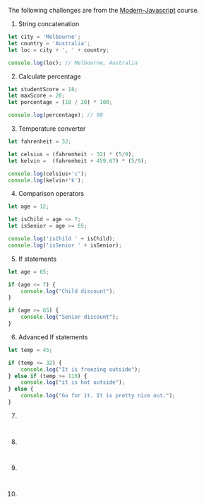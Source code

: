 The following challenges are from the [Modern-Javascript](https://www.udemy.com/course/modern-javascript/) course.

1. String concatenation

```js
let city = 'Melbourne';
let country = 'Australia';
let loc = city + ', ' + country;

console.log(loc); // Melbourne, Australia
```

2. Calculate percentage

```js
let studentScore = 18;
let maxScore = 20;
let percentage = (18 / 20) * 100;

console.log(percentage); // 90
```

3. Temperature converter

```js
let fahrenheit = 32;

let celsius = (fahrenheit - 32) * (5/9);
let kelvin =  (fahrenheit + 459.67) * (5/9);

console.log(celsius+'c');
console.log(kelvin+'k');
```

4. Comparison operators

```js
let age = 12;

let isChild = age <= 7;
let isSenior = age >= 65;

console.log('isChild ' + isChild);
console.log('isSenior ' + isSenior);
```

5. If statements

```js
let age = 65;

if (age <= 7) {
	console.log("Child discount");
}

if (age >= 65) {
	console.log("Senior discount");
}
```

6. Advanced If statements

```js
let temp = 45;

if (temp <= 32) {
	console.log("It is freezing outside");
} else if (temp >= 110) {
	console.log("it is hot outside");
} else {
	console.log("Go for it. It is pretty nice out.");
}
```

7. 

```js



```

8.

```js



```

9.

```js



```

10.

```js



```
